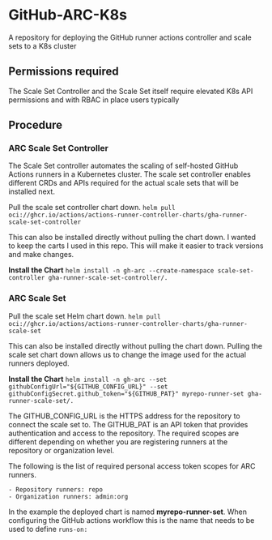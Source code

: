 # GitHub-ARC-K8s
A repository for deploying the GitHub runner actions controller and scale sets to a K8s cluster

## Permissions required
The Scale Set Controller and the Scale Set itself require elevated K8s API permissions and with RBAC in place users typically 

## Procedure

### ARC Scale Set Controller
The Scale Set controller automates the scaling of self-hosted GitHub Actions runners in a Kubernetes cluster. The scale set controller enables different CRDs and APIs required for the actual scale sets that will be installed next. 

Pull the scale set controller chart down. 
`helm pull oci://ghcr.io/actions/actions-runner-controller-charts/gha-runner-scale-set-controller`

This can also be installed directly without pulling the chart down. I wanted to keep the carts I used in this repo. This will make it easier to track versions and make changes.

**Install the Chart**
`helm install -n gh-arc --create-namespace scale-set-controller gha-runner-scale-set-controller/.`

### ARC Scale Set
Pull the scale set Helm chart down.
`helm pull oci://ghcr.io/actions/actions-runner-controller-charts/gha-runner-scale-set`

This can also be installed directly without pulling the chart down. Pulling the scale set chart down allows us to change the image used for the actual runners deployed. 

**Install the Chart**
`helm install -n gh-arc --set githubConfigUrl="${GITHUB_CONFIG_URL}" --set githubConfigSecret.github_token="${GITHUB_PAT}" myrepo-runner-set gha-runner-scale-set/.`

The GITHUB_CONFIG_URL is the HTTPS address for the repository to connect the scale set to. The GITHUB_PAT is an API token that provides authentication and access to the repository. The required scopes are different depending on whether you are registering runners at the repository or organization level. 

The following is the list of required personal access token scopes for ARC runners.

    - Repository runners: repo
    - Organization runners: admin:org

In the example the deployed chart is named **myrepo-runner-set**. When configuring the GitHub actions workflow this is the name that needs to be used to define `runs-on:`
